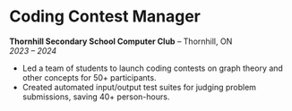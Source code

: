 # Coding Contest Manager  
**Thornhill Secondary School Computer Club** – Thornhill, ON  
*2023 – 2024*

- Led a team of students to launch coding contests on graph theory and other concepts for 50+ participants.
- Created automated input/output test suites for judging problem submissions, saving 40+ person-hours.
